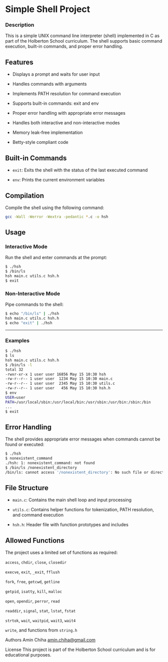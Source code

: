 # Simple Shell Project

### Description
This is a simple UNIX command line interpreter (shell) implemented in C as part of the Holberton School curriculum. The shell supports basic command execution, built-in commands, and proper error handling.

## Features
- Displays a prompt and waits for user input

- Handles commands with arguments

- Implements PATH resolution for command execution

- Supports built-in commands: exit and env

- Proper error handling with appropriate error messages

- Handles both interactive and non-interactive modes

- Memory leak-free implementation

- Betty-style compliant code

## Built-in Commands
- `exit`: Exits the shell with the status of the last executed command

- `env`: Prints the current environment variables

## Compilation
Compile the shell using the following command:

```bash
gcc -Wall -Werror -Wextra -pedantic *.c -o hsh
```
## Usage

### Interactive Mode

Run the shell and enter commands at the prompt:

```bash
$ ./hsh
$ /bin/ls
hsh main.c utils.c hsh.h
$ exit
```
### Non-Interactive Mode

Pipe commands to the shell:

```bash
$ echo "/bin/ls" | ./hsh
hsh main.c utils.c hsh.h
$ echo "exit" | ./hsh
```
------

### Examples
``` bash
$ ./hsh
$ ls
hsh main.c utils.c hsh.h
$ /bin/ls -l
total 32
-rwxr-xr-x 1 user user 16856 May 15 10:30 hsh
-rw-r--r-- 1 user user  1234 May 15 10:30 main.c
-rw-r--r-- 1 user user  2345 May 15 10:30 utils.c
-rw-r--r-- 1 user user   456 May 15 10:30 hsh.h
$ env
USER=user
PATH=/usr/local/sbin:/usr/local/bin:/usr/sbin:/usr/bin:/sbin:/bin
...
$ exit
``` 
## Error Handling
The shell provides appropriate error messages when commands cannot be found or executed:

```bash
$ ./hsh
$ nonexistent_command
./hsh: 1: nonexistent_command: not found
$ /bin/ls /nonexistent_directory
/bin/ls: cannot access '/nonexistent_directory': No such file or directory
```

## File Structure
- `main.c`: Contains the main shell loop and input processing

- `utils.c`: Contains helper functions for tokenization, PATH resolution, and command execution

- `hsh.h`: Header file with function prototypes and includes

## Allowed Functions
The project uses a limited set of functions as required:

`access`, `chdir`, `close`, `closedir`

`execve`, `exit`, `_exit`, `fflush`

`fork`, `free`, `getcwd`, `getline`

`getpid`, `isatty`, `kill`, `malloc`

`open`, `opendir`, `perror`, `read`

`readdir`, `signal`, `stat`, `lstat`, `fstat`

`strtok`, `wait`, `waitpid`, `wait3`, `wait4`

`write`, and functions from `string.h`

Authors
Amin Chiha <amin.chiha@gmail.com>

License
This project is part of the Holberton School curriculum and is for educational purposes.
